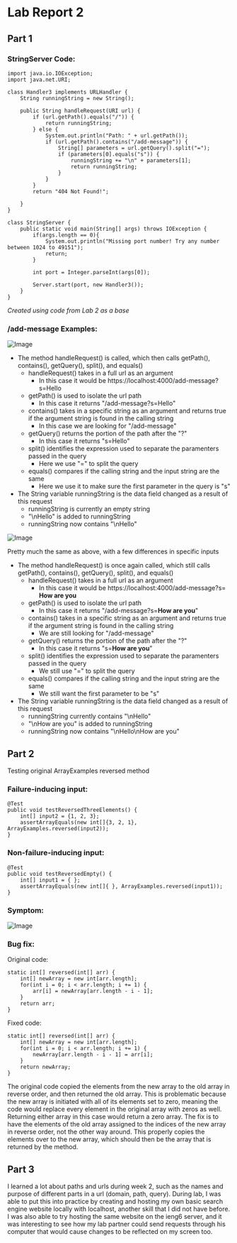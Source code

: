 # Lab Report 2

## Part 1
### StringServer Code:
~~~
import java.io.IOException;
import java.net.URI;

class Handler3 implements URLHandler {
    String runningString = new String();

    public String handleRequest(URI url) {
        if (url.getPath().equals("/")) {
            return runningString;
        } else {
            System.out.println("Path: " + url.getPath());
            if (url.getPath().contains("/add-message")) {
                String[] parameters = url.getQuery().split("=");
                if (parameters[0].equals("s")) {
                    runningString += "\n" + parameters[1];
                    return runningString;
                }
            }
        }
        return "404 Not Found!";

    }
}

class StringServer {
    public static void main(String[] args) throws IOException {
        if(args.length == 0){
            System.out.println("Missing port number! Try any number between 1024 to 49151");
            return;
        }

        int port = Integer.parseInt(args[0]);

        Server.start(port, new Handler3());
    }
}
~~~~
*Created using code from Lab 2 as a base*

### /add-message Examples:
![Image](https://github.com/ryanliulwy/cse15l-lab-reports/blob/main/screenshots/hello_output.png)
- The method handleRequest() is called, which then calls getPath(), contains(), getQuery(), split(), and equals()
  - handleRequest() takes in a full url as an argument
    - In this case it would be https://localhost:4000/add-message?s=Hello
  - getPath() is used to isolate the url path
    - In this case it returns "/add-message?s=Hello"
  - contains() takes in a specific string as an argument and returns true if the argument string is found in the calling string
    - In this case we are looking for "/add-message"
  - getQuery() returns the portion of the path after the "?"
    - In this case it returns "s=Hello"
  - split() identifies the expression used to separate the paramenters passed in the query
    - Here we use "=" to split the query
  - equals() compares if the calling string and the input string are the same
    - Here we use it to make sure the first parameter in the query is "s"
- The String variable runningString is the data field changed as a result of this request
    - runningString is currently an empty string
    - "\nHello" is added to runningString
    - runningString now contains "\nHello"

![Image](https://github.com/ryanliulwy/cse15l-lab-reports/blob/main/screenshots/how_are_you_output.png)

Pretty much the same as above, with a few differences in specific inputs
- The method handleRequest() is once again called, which still calls getPath(), contains(), getQuery(), split(), and equals()
  - handleRequest() takes in a full url as an argument
    - In this case it would be https://localhost:4000/add-message?s= **How are you**
  - getPath() is used to isolate the url path
    - In this case it returns "/add-message?s=**How are you**"
  - contains() takes in a specific string as an argument and returns true if the argument string is found in the calling string
    - We are still looking for "/add-message"
  - getQuery() returns the portion of the path after the "?"
    - In this case it returns "s=**How are you**"
  - split() identifies the expression used to separate the paramenters passed in the query
    - We still use "=" to split the query
  - equals() compares if the calling string and the input string are the same
    - We still want the first parameter to be "s"
- The String variable runningString is the data field changed as a result of this request
    - runningString currently contains "\nHello"
    - "\nHow are you" is added to runningString
    - runningString now contains "\nHello\nHow are you"


## Part 2
Testing original ArrayExamples reversed method
### Failure-inducing input:

    @Test
    public void testReversedThreeElements() {
        int[] input2 = {1, 2, 3};
        assertArrayEquals(new int[]{3, 2, 1}, ArrayExamples.reversed(input2));
    }

### Non-failure-inducing input:

    @Test
    public void testReversedEmpty() {
        int[] input1 = { };
        assertArrayEquals(new int[]{ }, ArrayExamples.reversed(input1));
    }

### Symptom:
![Image](https://github.com/ryanliulwy/cse15l-lab-reports/blob/main/screenshots/reversed_symptom.png)

### Bug fix:
Original code:

    static int[] reversed(int[] arr) {
        int[] newArray = new int[arr.length];
        for(int i = 0; i < arr.length; i += 1) {
            arr[i] = newArray[arr.length - i - 1];
        }
        return arr;
    }

Fixed code:

    static int[] reversed(int[] arr) {
        int[] newArray = new int[arr.length];
        for(int i = 0; i < arr.length; i += 1) {
            newArray[arr.length - i - 1] = arr[i];
        }
        return newArray;
    }

The original code copied the elements from the new array to the old array in reverse order, and then returned the old array. This is problematic because the new array is initiated with all of its elements set to zero, meaning the code would replace every element in the original array with zeros as well. Returning either array in this case would return a zero array. The fix is to have the elements of the old array assigned to the indices of the new array in reverse order, not the other way around. This properly copies the elements over to the new array, which should then be the array that is returned by the method.

## Part 3
I learned a lot about paths and urls during week 2, such as the names and purpose of different parts in a url (domain, path, query). During lab, I was able to put this into practice by creating and hosting my own basic search engine website locally with localhost, another skill that I did not have before. I was also able to try hosting the same website on the ieng6 server, and it was interesting to see how my lab partner could send requests through his computer that would cause changes to be reflected on my screen too.
